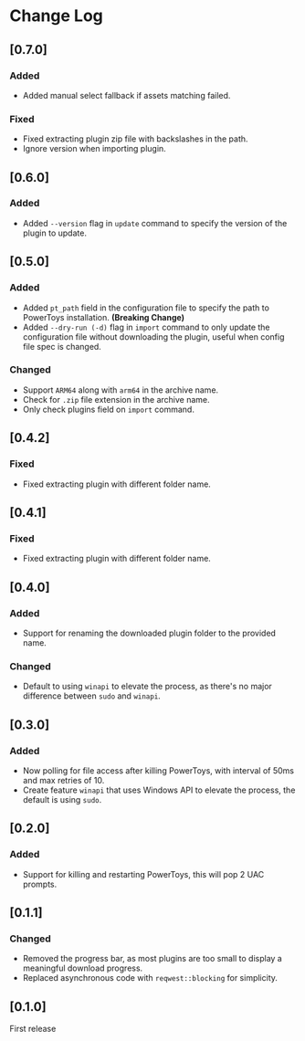 # Change Log

## [0.7.0]

### Added

- Added manual select fallback if assets matching failed.

### Fixed

- Fixed extracting plugin zip file with backslashes in the path.
- Ignore version when importing plugin.

## [0.6.0]

### Added

- Added `--version` flag in `update` command to specify the version of the plugin to update.

## [0.5.0]

### Added

- Added `pt_path` field in the configuration file to specify the path to PowerToys installation. **(Breaking Change)**
- Added `--dry-run (-d)` flag in `import` command to only update the configuration file without downloading the plugin, useful when config file spec is changed.

### Changed

- Support `ARM64` along with `arm64` in the archive name.
- Check for `.zip` file extension in the archive name.
- Only check plugins field on `import` command.

## [0.4.2]

### Fixed

- Fixed extracting plugin with different folder name.

## [0.4.1]

### Fixed

- Fixed extracting plugin with different folder name.

## [0.4.0]

### Added

- Support for renaming the downloaded plugin folder to the provided name.

### Changed

- Default to using `winapi` to elevate the process, as there's no major difference between `sudo` and `winapi`.

## [0.3.0]

### Added

- Now polling for file access after killing PowerToys, with interval of 50ms and max retries of 10.
- Create feature `winapi` that uses Windows API to elevate the process, the default is using `sudo`.

## [0.2.0]

### Added

- Support for killing and restarting PowerToys, this will pop 2 UAC prompts.

## [0.1.1]

### Changed

- Removed the progress bar, as most plugins are too small to display a meaningful download progress.
- Replaced asynchronous code with `reqwest::blocking` for simplicity.

## [0.1.0]

First release